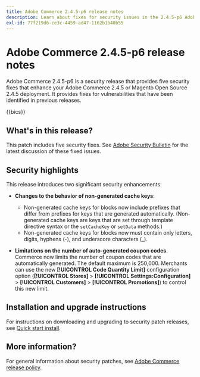 ```yaml
---
title: Adobe Commerce 2.4.5-p6 release notes
description: Learn about fixes for security issues in the 2.4.5-p6 Adobe Commerce release.
exl-id: 77f219d6-ce3c-4459-ad47-1162b1b40b55
---
```

# Adobe Commerce 2.4.5-p6 release notes

Adobe Commerce 2.4.5-p6 is a security release that provides five security fixes that enhance your Adobe Commerce 2.4.5 or Magento Open Source 2.4.5 deployment. It provides fixes for vulnerabilities that have been identified in previous releases.

{{bics}}

## What's in this release?

This patch includes five security fixes. See [Adobe Security Bulletin](https://helpx.adobe.com/security/products/magento/apsb24-03.html) for the latest discussion of these fixed issues.

## Security highlights

This release introduces two significant security enhancements:

* **Changes to the behavior of non-generated cache keys**:

  * Non-generated cache keys for blocks now include prefixes that differ from prefixes for keys that are generated automatically. (Non-generated cache keys are keys that are set through template directive syntax or the `setCacheKey` or `setData` methods.) 
  * Non-generated cache keys for blocks now must contain only letters, digits, hyphens (-), and underscore characters (_).  <!-- AC-9831 -->

* **Limitations on the number of auto-generated coupon codes**. Commerce now limits the number of coupon codes that are automatically generated. The default maximum is 250,000. Merchants can use the new **[!UICONTROL Code Quantity Limit]** configuration option (**[!UICONTROL Stores]** > **[!UICONTROL Settings:Configuration]** > **[!UICONTROL Customers]** > **[!UICONTROL Promotions]**) to control this new limit. <!-- AC-8753 -->

## Installation and upgrade instructions

For instructions on downloading and upgrading to security patch releases, see [Quick start install](../../../installation/composer.md).

## More information?

For general information about security patches, see [Adobe Commerce release policy](https://experienceleague.adobe.com/docs/commerce-operations/release/planning/versioning-policy.html?lang=en#security-patch-release).

